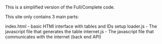 This is a simplified version of the Full/Complete code.

This site only contains 3 main parts:

index.html - basic HTMl interface with tables and IDs setup
loader.js - The javascript file that generates the table
internet.js - The javascript file that communicates with the internet (back end API)

